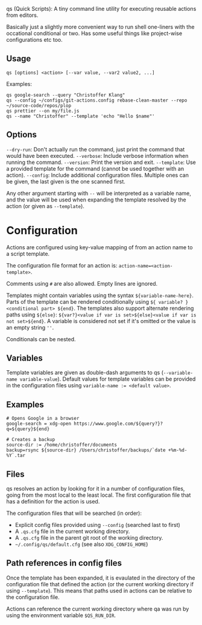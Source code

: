 qs (Quick Scripts): A tiny command line utility for executing reusable actions from editors.

Basically just a slightly more convenient way to run shell one-liners with the occational conditional or two.
Has some useful things like project-wise configurations etc too.

## Usage

```
qs [options] <action> [--var value, --var2 value2, ...]
```

Examples:

```
qs google-search --query "Christoffer Klang"
qs --config ~/configs/git-actions.config rebase-clean-master --repo ~/source-code/repos/plop
qs prettier --on my/file.js
qs --name "Christoffer" --template 'echo "Hello $name"'
```

## Options

`--dry-run`: Don't actually run the command, just print the command that would have been executed.
`--verbose`: Include verbose information when running the command.
`--version`: Print the version and exit.
`--template`: Use a provided template for the command (cannot be used together with an action).
`--config`: Include additional configuration files. Multiple ones can be given, the last given is the one scanned first.

Any other argument starting with `--` will be interpreted as a variable name, and the value will be used when expanding the template resolved by the action (or given as `--template`).

# Configuration

Actions are configured using key-value mapping of from an action name to a script template.

The configuration file format for an action is: `action-name=<action-template>`. 

Comments using `#` are also allowed. Empty lines are ignored.

Templates might contain variables using the syntax `${variable-name-here}`. Parts of the template can be
rendered conditionally using `${ variable? } <conditional part> ${end}`. The templates also support alternate
rendering paths using `${else}`: `${var?}<value if var is set>${else}<value if var is not set>${end}`. A
variable is considered not set if it's omitted or the value is an empty string `''`.

Conditionals can be nested.

## Variables

Template variables are given as double-dash arguments to qs (`--variable-name variable-value`). Default values
for template variables can be provided in the configuration files using `variable-name := <default value>`.

## Examples

```
# Opens Google in a browser
google-search = xdg-open https://www.google.com/${query?}?q=${query}${end}

# Creates a backup
source-dir := /home/christoffer/documents
backup=rsync ${source-dir} /Users/christoffer/backups/`date +%m-%d-%Y`.tar
```

## Files

qs resolves an action by looking for it in a number of configuration files, going from the most local to the
least local. The first configuration file that has a definition for the action is used.

The configuration files that will be searched (in order):
- Explicit config files provided using `--config` (searched last to first)
- A `.qs.cfg` file in the current working directory.
- A `.qs.cfg` file in the parent git root of the working directory.
- `~/.config/qs/default.cfg` (see also `XDG_CONFIG_HOME`)

## Path references in config files

Once the template has been expanded, it is evaulated in the directory of the configuration file that defined
the action (or the current working directory if using `--template`). This means that paths used in actions can
be relative to the configuration file.

Actions can reference the current working directory where qa was run by using the environment variable `$QS_RUN_DIR`.
